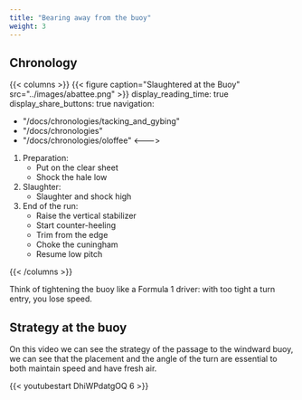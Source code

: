 ```yaml
---
title: "Bearing away from the buoy"
weight: 3
---
```

## Chronology
{{< columns >}}
{{< figure caption="Slaughtered at the Buoy" src="../images/abattee.png" >}}
display_reading_time: true
display_share_buttons: true
navigation:
  - "/docs/chronologies/tacking_and_gybing"
  - "/docs/chronologies"
  - "/docs/chronologies/oloffee"
<--->

1. Preparation:
   * Put on the clear sheet
   * Shock the hale low
2. Slaughter:
   * Slaughter and shock high
3. End of the run:
   * Raise the vertical stabilizer
   * Start counter-heeling
   * Trim from the edge
   * Choke the cuningham
   * Resume low pitch

{{< /columns >}}

Think of tightening the buoy like a Formula 1 driver: with too tight a turn entry, you lose speed.

## Strategy at the buoy
On this video we can see the strategy of the passage to the windward buoy, we can see that the placement and the angle of the turn are essential to both maintain speed and have fresh air.

{{< youtubestart DhiWPdatgOQ 6 >}}
